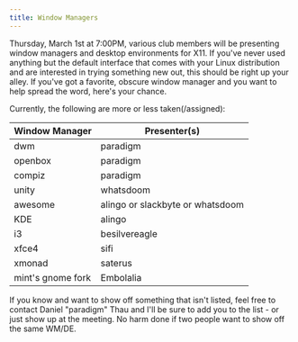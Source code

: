 ```yaml
---
title: Window Managers
---
```

Thursday, March 1st at 7:00PM, various club members will be presenting window managers and desktop environments for X11.  If you've never used anything but the default interface that comes with your Linux distribution and are interested in trying something new out, this should be right up your alley.  If you've got a favorite, obscure window manager and you want to help spread the word, here's your chance.

Currently, the following are more or less taken(/assigned):

| Window Manager        | Presenter(s) |
| ------------- | ------------- |
dwm | paradigm |
openbox | paradigm |
compiz | paradigm |
unity | whatsdoom |
awesome | alingo or slackbyte or whatsdoom |
KDE | alingo |
i3 | besilvereagle |
xfce4 | sifi |
xmonad | saterus |
mint's gnome fork | Embolalia |


If you know and want to show off something that isn't listed, feel free to
contact Daniel "paradigm" Thau and I'll be sure to add you to the list - or just
show up at the meeting.  No harm done if two people want to show off the same
WM/DE.

